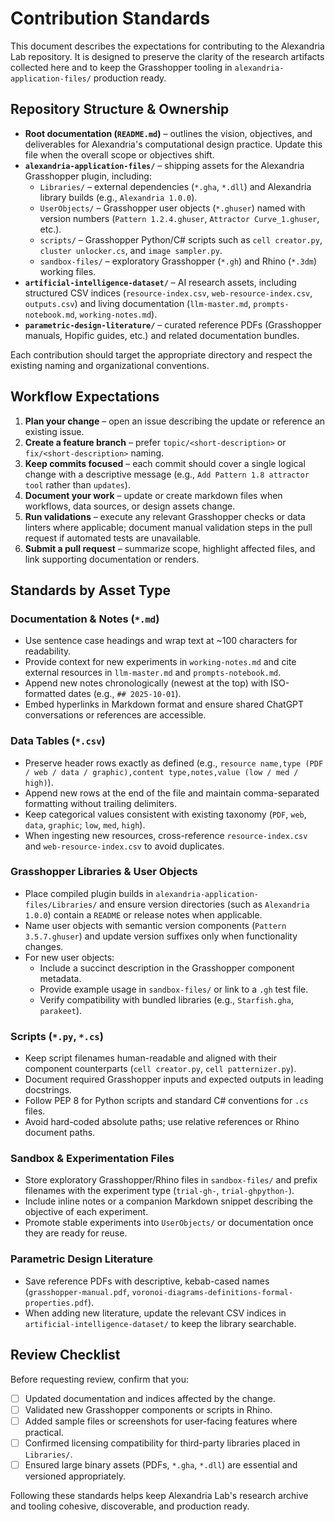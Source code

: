 # Contribution Standards

This document describes the expectations for contributing to the Alexandria Lab repository. It is designed to preserve the clarity of the research artifacts collected here and to keep the Grasshopper tooling in `alexandria-application-files/` production ready.

## Repository Structure & Ownership

- **Root documentation (`README.md`)** – outlines the vision, objectives, and deliverables for Alexandria's computational design practice. Update this file when the overall scope or objectives shift.
- **`alexandria-application-files/`** – shipping assets for the Alexandria Grasshopper plugin, including:
  - `Libraries/` – external dependencies (`*.gha`, `*.dll`) and Alexandria library builds (e.g., `Alexandria 1.0.0`).
  - `UserObjects/` – Grasshopper user objects (`*.ghuser`) named with version numbers (`Pattern 1.2.4.ghuser`, `Attractor Curve_1.ghuser`, etc.).
  - `scripts/` – Grasshopper Python/C# scripts such as `cell creator.py`, `cluster unlocker.cs`, and `image sampler.py`.
  - `sandbox-files/` – exploratory Grasshopper (`*.gh`) and Rhino (`*.3dm`) working files.
- **`artificial-intelligence-dataset/`** – AI research assets, including structured CSV indices (`resource-index.csv`, `web-resource-index.csv`, `outputs.csv`) and living documentation (`llm-master.md`, `prompts-notebook.md`, `working-notes.md`).
- **`parametric-design-literature/`** – curated reference PDFs (Grasshopper manuals, Hopific guides, etc.) and related documentation bundles.

Each contribution should target the appropriate directory and respect the existing naming and organizational conventions.

## Workflow Expectations

1. **Plan your change** – open an issue describing the update or reference an existing issue.
2. **Create a feature branch** – prefer `topic/<short-description>` or `fix/<short-description>` naming.
3. **Keep commits focused** – each commit should cover a single logical change with a descriptive message (e.g., `Add Pattern 1.8 attractor tool` rather than `updates`).
4. **Document your work** – update or create markdown files when workflows, data sources, or design assets change.
5. **Run validations** – execute any relevant Grasshopper checks or data linters where applicable; document manual validation steps in the pull request if automated tests are unavailable.
6. **Submit a pull request** – summarize scope, highlight affected files, and link supporting documentation or renders.

## Standards by Asset Type

### Documentation & Notes (`*.md`)

- Use sentence case headings and wrap text at ~100 characters for readability.
- Provide context for new experiments in `working-notes.md` and cite external resources in `llm-master.md` and `prompts-notebook.md`.
- Append new notes chronologically (newest at the top) with ISO-formatted dates (e.g., `## 2025-10-01`).
- Embed hyperlinks in Markdown format and ensure shared ChatGPT conversations or references are accessible.

### Data Tables (`*.csv`)

- Preserve header rows exactly as defined (e.g., `resource name,type (PDF / web / data / graphic),content type,notes,value (low / med / high)`).
- Append new rows at the end of the file and maintain comma-separated formatting without trailing delimiters.
- Keep categorical values consistent with existing taxonomy (`PDF`, `web`, `data`, `graphic`; `low`, `med`, `high`).
- When ingesting new resources, cross-reference `resource-index.csv` and `web-resource-index.csv` to avoid duplicates.

### Grasshopper Libraries & User Objects

- Place compiled plugin builds in `alexandria-application-files/Libraries/` and ensure version directories (such as `Alexandria 1.0.0`) contain a `README` or release notes when applicable.
- Name user objects with semantic version components (`Pattern 3.5.7.ghuser`) and update version suffixes only when functionality changes.
- For new user objects:
  - Include a succinct description in the Grasshopper component metadata.
  - Provide example usage in `sandbox-files/` or link to a `.gh` test file.
  - Verify compatibility with bundled libraries (e.g., `Starfish.gha`, `parakeet`).

### Scripts (`*.py`, `*.cs`)

- Keep script filenames human-readable and aligned with their component counterparts (`cell creator.py`, `cell patternizer.py`).
- Document required Grasshopper inputs and expected outputs in leading docstrings.
- Follow PEP 8 for Python scripts and standard C# conventions for `.cs` files.
- Avoid hard-coded absolute paths; use relative references or Rhino document paths.

### Sandbox & Experimentation Files

- Store exploratory Grasshopper/Rhino files in `sandbox-files/` and prefix filenames with the experiment type (`trial-gh-`, `trial-ghpython-`).
- Include inline notes or a companion Markdown snippet describing the objective of each experiment.
- Promote stable experiments into `UserObjects/` or documentation once they are ready for reuse.

### Parametric Design Literature

- Save reference PDFs with descriptive, kebab-cased names (`grasshopper-manual.pdf`, `voronoi-diagrams-definitions-formal-properties.pdf`).
- When adding new literature, update the relevant CSV indices in `artificial-intelligence-dataset/` to keep the library searchable.

## Review Checklist

Before requesting review, confirm that you:

- [ ] Updated documentation and indices affected by the change.
- [ ] Validated new Grasshopper components or scripts in Rhino.
- [ ] Added sample files or screenshots for user-facing features where practical.
- [ ] Confirmed licensing compatibility for third-party libraries placed in `Libraries/`.
- [ ] Ensured large binary assets (PDFs, `*.gha`, `*.dll`) are essential and versioned appropriately.

Following these standards helps keep Alexandria Lab's research archive and tooling cohesive, discoverable, and production ready.